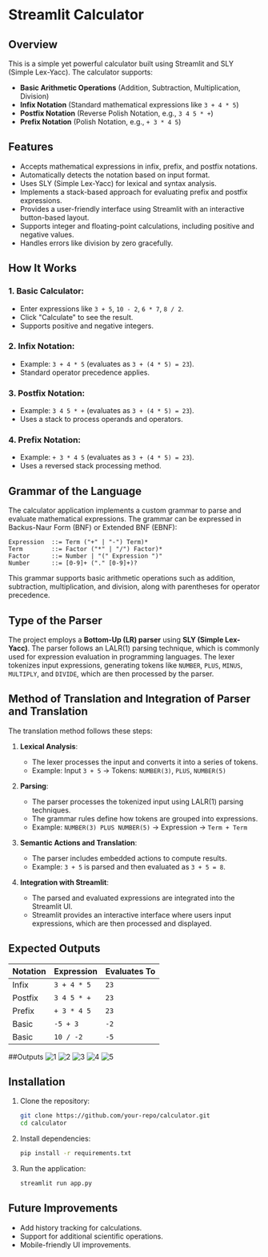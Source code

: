 # Streamlit Calculator

## Overview
This is a simple yet powerful calculator built using Streamlit and SLY (Simple Lex-Yacc). The calculator supports:
- **Basic Arithmetic Operations** (Addition, Subtraction, Multiplication, Division)
- **Infix Notation** (Standard mathematical expressions like `3 + 4 * 5`)
- **Postfix Notation** (Reverse Polish Notation, e.g., `3 4 5 * +`)
- **Prefix Notation** (Polish Notation, e.g., `+ 3 * 4 5`)

## Features
- Accepts mathematical expressions in infix, prefix, and postfix notations.
- Automatically detects the notation based on input format.
- Uses SLY (Simple Lex-Yacc) for lexical and syntax analysis.
- Implements a stack-based approach for evaluating prefix and postfix expressions.
- Provides a user-friendly interface using Streamlit with an interactive button-based layout.
- Supports integer and floating-point calculations, including positive and negative values.
- Handles errors like division by zero gracefully.

## How It Works
### 1. Basic Calculator:
- Enter expressions like `3 + 5`, `10 - 2`, `6 * 7`, `8 / 2`.
- Click "Calculate" to see the result.
- Supports positive and negative integers.

### 2. Infix Notation:
- Example: `3 + 4 * 5` (evaluates as `3 + (4 * 5) = 23`).
- Standard operator precedence applies.

### 3. Postfix Notation:
- Example: `3 4 5 * +` (evaluates as `3 + (4 * 5) = 23`).
- Uses a stack to process operands and operators.

### 4. Prefix Notation:
- Example: `+ 3 * 4 5` (evaluates as `3 + (4 * 5) = 23`).
- Uses a reversed stack processing method.

## Grammar of the Language
The calculator application implements a custom grammar to parse and evaluate mathematical expressions. The grammar can be expressed in Backus-Naur Form (BNF) or Extended BNF (EBNF):
```
Expression  ::= Term ("+" | "-") Term)*
Term        ::= Factor ("*" | "/") Factor)*
Factor      ::= Number | "(" Expression ")"
Number      ::= [0-9]+ ("." [0-9]+)?
```
This grammar supports basic arithmetic operations such as addition, subtraction, multiplication, and division, along with parentheses for operator precedence.

## Type of the Parser
The project employs a **Bottom-Up (LR) parser** using **SLY (Simple Lex-Yacc)**. The parser follows an LALR(1) parsing technique, which is commonly used for expression evaluation in programming languages. The lexer tokenizes input expressions, generating tokens like `NUMBER`, `PLUS`, `MINUS`, `MULTIPLY`, and `DIVIDE`, which are then processed by the parser.

## Method of Translation and Integration of Parser and Translation
The translation method follows these steps:

1. **Lexical Analysis**:
   - The lexer processes the input and converts it into a series of tokens.
   - Example: Input `3 + 5` → Tokens: `NUMBER(3)`, `PLUS`, `NUMBER(5)`

2. **Parsing**:
   - The parser processes the tokenized input using LALR(1) parsing techniques.
   - The grammar rules define how tokens are grouped into expressions.
   - Example: `NUMBER(3) PLUS NUMBER(5)` → Expression → `Term + Term`

3. **Semantic Actions and Translation**:
   - The parser includes embedded actions to compute results.
   - Example: `3 + 5` is parsed and then evaluated as `3 + 5 = 8`.

4. **Integration with Streamlit**:
   - The parsed and evaluated expressions are integrated into the Streamlit UI.
   - Streamlit provides an interactive interface where users input expressions, which are then processed and displayed.

## Expected Outputs
| Notation | Expression | Evaluates To |
|----------|------------|-------------|
| Infix    | `3 + 4 * 5` | `23` |
| Postfix  | `3 4 5 * +` | `23` |
| Prefix   | `+ 3 * 4 5` | `23` |
| Basic    | `-5 + 3`    | `-2` |
| Basic    | `10 / -2`   | `-5` |

##Outputs
![1](https://github.com/user-attachments/assets/ea9f563d-7081-4bb3-8ec0-37d31318eb05)
![2](https://github.com/user-attachments/assets/aa0c370d-d5bc-4bc7-8336-6207cfa9ce71)
![3](https://github.com/user-attachments/assets/69a4be99-d40d-4c41-b424-66e6505148f0)
![4](https://github.com/user-attachments/assets/28a45d70-62a0-47ef-9f21-c7c89184c867)
![5](https://github.com/user-attachments/assets/7f874496-4026-4704-9d35-52de9bd502e0)







## Installation
1. Clone the repository:
   ```sh
   git clone https://github.com/your-repo/calculator.git
   cd calculator
   ```
2. Install dependencies:
   ```sh
   pip install -r requirements.txt
   ```
3. Run the application:
   ```sh
   streamlit run app.py
   ```

## Future Improvements
- Add history tracking for calculations.
- Support for additional scientific operations.
- Mobile-friendly UI improvements.

